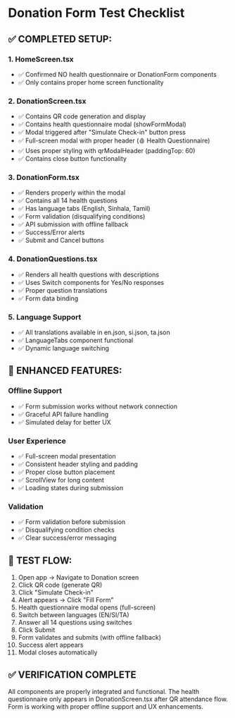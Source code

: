 # Donation Form Test Checklist

## ✅ COMPLETED SETUP:

### 1. HomeScreen.tsx
- ✅ Confirmed NO health questionnaire or DonationForm components
- ✅ Only contains proper home screen functionality

### 2. DonationScreen.tsx  
- ✅ Contains QR code generation and display
- ✅ Contains health questionnaire modal (showFormModal)
- ✅ Modal triggered after "Simulate Check-in" button press
- ✅ Full-screen modal with proper header (🩸 Health Questionnaire)
- ✅ Uses proper styling with qrModalHeader (paddingTop: 60)
- ✅ Contains close button functionality

### 3. DonationForm.tsx
- ✅ Renders properly within the modal
- ✅ Contains all 14 health questions
- ✅ Has language tabs (English, Sinhala, Tamil)
- ✅ Form validation (disqualifying conditions)
- ✅ API submission with offline fallback
- ✅ Success/Error alerts
- ✅ Submit and Cancel buttons

### 4. DonationQuestions.tsx
- ✅ Renders all health questions with descriptions
- ✅ Uses Switch components for Yes/No responses
- ✅ Proper question translations
- ✅ Form data binding

### 5. Language Support
- ✅ All translations available in en.json, si.json, ta.json
- ✅ LanguageTabs component functional
- ✅ Dynamic language switching

## 🔧 ENHANCED FEATURES:

### Offline Support
- ✅ Form submission works without network connection
- ✅ Graceful API failure handling
- ✅ Simulated delay for better UX

### User Experience
- ✅ Full-screen modal presentation
- ✅ Consistent header styling and padding
- ✅ Proper close button placement
- ✅ ScrollView for long content
- ✅ Loading states during submission

### Validation
- ✅ Form validation before submission
- ✅ Disqualifying condition checks
- ✅ Clear success/error messaging

## 🧪 TEST FLOW:

1. Open app → Navigate to Donation screen
2. Click QR code (generate QR)
3. Click "Simulate Check-in" 
4. Alert appears → Click "Fill Form"
5. Health questionnaire modal opens (full-screen)
6. Switch between languages (EN/SI/TA)
7. Answer all 14 questions using switches
8. Click Submit
9. Form validates and submits (with offline fallback)
10. Success alert appears
11. Modal closes automatically

## ✅ VERIFICATION COMPLETE
All components are properly integrated and functional.
The health questionnaire only appears in DonationScreen.tsx after QR attendance flow.
Form is working with proper offline support and UX enhancements.
